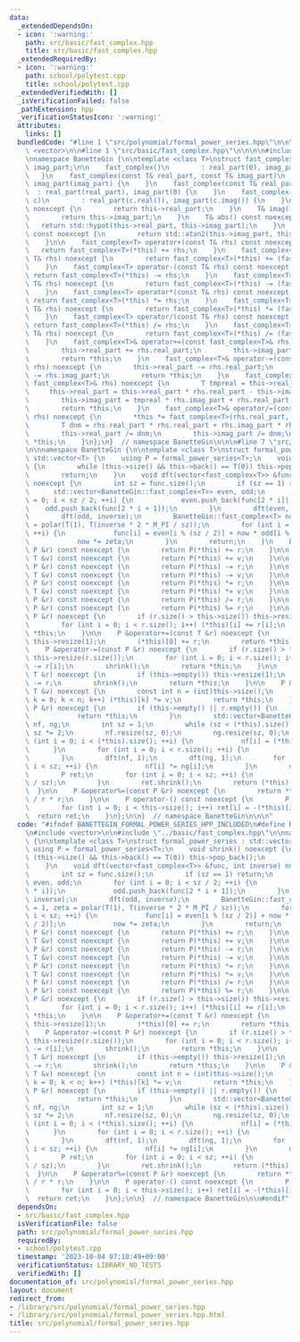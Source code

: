 ```yaml
---
data:
  _extendedDependsOn:
  - icon: ':warning:'
    path: src/basic/fast_complex.hpp
    title: src/basic/fast_complex.hpp
  _extendedRequiredBy:
  - icon: ':warning:'
    path: school/polytest.cpp
    title: school/polytest.cpp
  _extendedVerifiedWith: []
  _isVerificationFailed: false
  _pathExtension: hpp
  _verificationStatusIcon: ':warning:'
  attributes:
    links: []
  bundledCode: "#line 1 \"src/polynomial/formal_power_series.hpp\"\n\n\n\n#include\
    \ <vector>\n\n#line 1 \"src/basic/fast_complex.hpp\"\n\n\n\n#include <complex>\n\
    \nnamespace BanetteGin {\n\ntemplate <class T>\nstruct fast_complex {\n    T real_part,\
    \ imag_part;\n\n    fast_complex()\n        : real_part(0), imag_part(0) {\n \
    \   }\n    fast_complex(const T& real_part, const T& imag_part)\n        : real_part(real_part),\
    \ imag_part(imag_part) {\n    }\n    fast_complex(const T& real_part)\n      \
    \  : real_part(real_part), imag_part(0) {\n    }\n    fast_complex(const std::complex<T>&\
    \ c)\n        : real_part(c.real()), imag_part(c.imag()) {\n    }\n\n    T& real()\
    \ noexcept {\n        return this->real_part;\n    }\n    T& imag() noexcept {\n\
    \        return this->imag_part;\n    }\n    T& abs() const noexcept {\n     \
    \   return std::hypot(this->real_part, this->imag_part);\n    }\n    T& arg()\
    \ const noexcept {\n        return std::atan2(this->imag_part, this->real_part);\n\
    \    }\n\n    fast_complex<T> operator+(const T& rhs) const noexcept {\n     \
    \   return fast_complex<T>(*this) += rhs;\n    }\n    fast_complex<T>& operator+=(const\
    \ T& rhs) noexcept {\n        return fast_complex<T>(*this) += (fast_complex<T>(rhs));\n\
    \    }\n    fast_complex<T> operator-(const T& rhs) const noexcept {\n       \
    \ return fast_complex<T>(*this) -= rhs;\n    }\n    fast_complex<T>& operator-=(const\
    \ T& rhs) noexcept {\n        return fast_complex<T>(*this) -= (fast_complex<T>(rhs));\n\
    \    }\n    fast_complex<T> operator*(const T& rhs) const noexcept {\n       \
    \ return fast_complex<T>(*this) *= rhs;\n    }\n    fast_complex<T>& operator*=(const\
    \ T& rhs) noexcept {\n        return fast_complex<T>(*this) *= (fast_complex<T>(rhs));\n\
    \    }\n    fast_complex<T> operator/(const T& rhs) const noexcept {\n       \
    \ return fast_complex<T>(*this) /= rhs;\n    }\n    fast_complex<T>& operator/=(const\
    \ T& rhs) noexcept {\n        return fast_complex<T>(*this) /= (fast_complex<T>(rhs));\n\
    \    }\n    fast_complex<T>& operator+=(const fast_complex<T>& rhs) noexcept {\n\
    \        this->real_part += rhs.real_part;\n        this->imag_part += rhs.imag_part;\n\
    \        return *this;\n    }\n    fast_complex<T>& operator-=(const fast_complex<T>&\
    \ rhs) noexcept {\n        this->real_part -= rhs.real_part;\n        this->imag_part\
    \ -= rhs.imag_part;\n        return *this;\n    }\n    fast_complex<T>& operator*=(const\
    \ fast_complex<T>& rhs) noexcept {\n        T tmpreal = this->real_part;\n   \
    \     this->real_part = this->real_part * rhs.real_part - this->imag_part * rhs.imag_part;\n\
    \        this->imag_part = tmpreal * rhs.imag_part + rhs.real_part * this->imag_part;\n\
    \        return *this;\n    }\n    fast_complex<T>& operator/=(const fast_complex<T>&\
    \ rhs) noexcept {\n        *this *= fast_complex<T>(rhs.real_part, -rhs.imag_part);\n\
    \        T dnm = rhs.real_part * rhs.real_part + rhs.imag_part * rhs.imag_part;\n\
    \        this->real_part /= dnm;\n        this->imag_part /= dnm;\n        return\
    \ *this;\n    }\n};\n}  // namespace BanetteGin\n\n\n#line 7 \"src/polynomial/formal_power_series.hpp\"\
    \n\nnamespace BanetteGin {\n\ntemplate <class T>\nstruct formal_power_series :\
    \ std::vector<T> {\n    using P = formal_power_series<T>;\n    void shrink() noexcept\
    \ {\n        while (this->size() && this->back() == T(0)) this->pop_back();\n\
    \        return;\n    }\n    void dft(vector<fast_complex<T>> &func, int inverse)\
    \ noexcept {\n        int sz = func.size();\n        if (sz == 1) return;\n  \
    \      std::vector<BanetteGin::fast_complex<T>> even, odd;\n        for (int i\
    \ = 0; i < sz / 2; ++i) {\n            even.push_back(func[2 * i]);\n        \
    \    odd.push_back(func[2 * i + 1]);\n        }\n        dft(even, inverse);\n\
    \        dft(odd, inverse);\n        BanetteGin::fast_complex<T> now = 1, zeta\
    \ = polar(T(1), T(inverse * 2 * M_PI / sz));\n        for (int i = 0; i < sz;\
    \ ++i) {\n            func[i] = even[i % (sz / 2)] + now * odd[i % (sz / 2)];\n\
    \            now *= zeta;\n        }\n        return;\n    }\n    P operator+(const\
    \ P &r) const noexcept {\n        return P(*this) += r;\n    }\n\n    P operator+(const\
    \ T &v) const noexcept {\n        return P(*this) += v;\n    }\n\n    P operator-(const\
    \ P &r) const noexcept {\n        return P(*this) -= r;\n    }\n\n    P operator-(const\
    \ T &v) const noexcept {\n        return P(*this) -= v;\n    }\n\n    P operator*(const\
    \ P &r) const noexcept {\n        return P(*this) *= r;\n    }\n\n    P operator*(const\
    \ T &v) const noexcept {\n        return P(*this) *= v;\n    }\n\n    P operator/(const\
    \ P &r) const noexcept {\n        return P(*this) /= r;\n    }\n\n    P operator%(const\
    \ P &r) const noexcept {\n        return P(*this) %= r;\n    }\n\n    P &operator+=(const\
    \ P &r) noexcept {\n        if (r.size() > this->size()) this->resize(r.size());\n\
    \        for (int i = 0; i < r.size(); i++) (*this)[i] += r[i];\n        return\
    \ *this;\n    }\n\n    P &operator+=(const T &r) noexcept {\n        if (this->empty())\
    \ this->resize(1);\n        (*this)[0] += r;\n        return *this;\n    }\n\n\
    \    P &operator-=(const P &r) noexcept {\n        if (r.size() > this->size())\
    \ this->resize(r.size());\n        for (int i = 0; i < r.size(); i++) (*this)[i]\
    \ -= r[i];\n        shrink();\n        return *this;\n    }\n\n    P &operator-=(const\
    \ T &r) noexcept {\n        if (this->empty()) this->resize(1);\n        (*this)[0]\
    \ -= r;\n        shrink();\n        return *this;\n    }\n\n    P &operator*=(const\
    \ T &v) noexcept {\n        const int n = (int)this->size();\n        for (int\
    \ k = 0; k < n; k++) (*this)[k] *= v;\n        return *this;\n    }\n\n    P &operator*=(const\
    \ P &r) noexcept {\n        if (this->empty() || r.empty()) {\n            this->clear();\n\
    \            return *this;\n        }\n        std::vector<BanetteGin::fast_complex<T>>\
    \ nf, ng;\n        int sz = 1;\n        while (sz < (*this).size() + r.size())\
    \ sz *= 2;\n        nf.resize(sz, 0);\n        ng.resize(sz, 0);\n        for\
    \ (int i = 0; i < (*this).size(); ++i) {\n            nf[i] = (*this)[i];\n  \
    \      }\n        for (int i = 0; i < r.size(); ++i) {\n            ng[i] = r[i];\n\
    \        }\n        dft(nf, 1);\n        dft(ng, 1);\n        for (int i = 0;\
    \ i < sz; ++i) {\n            nf[i] *= ng[i];\n        }\n        dft(nf, -1);\n\
    \        P ret;\n        for (int i = 0; i < sz; ++i) {\n            ret.emplace_back(nf[i].real()\
    \ / sz);\n        }\n        ret.shrink();\n        return (*this) = ret;\n  \
    \  }\n\n    P &operator%=(const P &r) noexcept {\n        return *this -= *this\
    \ / r * r;\n    }\n\n    P operator-() const noexcept {\n        P ret(this->size());\n\
    \        for (int i = 0; i < this->size(); i++) ret[i] = -(*this)[i];\n      \
    \  return ret;\n    }\n};\n\n}  // namespace BanetteGin\n\n\n"
  code: "#ifndef BANETTEGIN_FORMAL_POWER_SERIES_HPP_INCLUDED\n#define BANETTEGIN_FORMAL_POWER_SERIES_HPP_INCLUDED\n\
    \n#include <vector>\n\n#include \"../basic/fast_complex.hpp\"\n\nnamespace BanetteGin\
    \ {\n\ntemplate <class T>\nstruct formal_power_series : std::vector<T> {\n   \
    \ using P = formal_power_series<T>;\n    void shrink() noexcept {\n        while\
    \ (this->size() && this->back() == T(0)) this->pop_back();\n        return;\n\
    \    }\n    void dft(vector<fast_complex<T>> &func, int inverse) noexcept {\n\
    \        int sz = func.size();\n        if (sz == 1) return;\n        std::vector<BanetteGin::fast_complex<T>>\
    \ even, odd;\n        for (int i = 0; i < sz / 2; ++i) {\n            even.push_back(func[2\
    \ * i]);\n            odd.push_back(func[2 * i + 1]);\n        }\n        dft(even,\
    \ inverse);\n        dft(odd, inverse);\n        BanetteGin::fast_complex<T> now\
    \ = 1, zeta = polar(T(1), T(inverse * 2 * M_PI / sz));\n        for (int i = 0;\
    \ i < sz; ++i) {\n            func[i] = even[i % (sz / 2)] + now * odd[i % (sz\
    \ / 2)];\n            now *= zeta;\n        }\n        return;\n    }\n    P operator+(const\
    \ P &r) const noexcept {\n        return P(*this) += r;\n    }\n\n    P operator+(const\
    \ T &v) const noexcept {\n        return P(*this) += v;\n    }\n\n    P operator-(const\
    \ P &r) const noexcept {\n        return P(*this) -= r;\n    }\n\n    P operator-(const\
    \ T &v) const noexcept {\n        return P(*this) -= v;\n    }\n\n    P operator*(const\
    \ P &r) const noexcept {\n        return P(*this) *= r;\n    }\n\n    P operator*(const\
    \ T &v) const noexcept {\n        return P(*this) *= v;\n    }\n\n    P operator/(const\
    \ P &r) const noexcept {\n        return P(*this) /= r;\n    }\n\n    P operator%(const\
    \ P &r) const noexcept {\n        return P(*this) %= r;\n    }\n\n    P &operator+=(const\
    \ P &r) noexcept {\n        if (r.size() > this->size()) this->resize(r.size());\n\
    \        for (int i = 0; i < r.size(); i++) (*this)[i] += r[i];\n        return\
    \ *this;\n    }\n\n    P &operator+=(const T &r) noexcept {\n        if (this->empty())\
    \ this->resize(1);\n        (*this)[0] += r;\n        return *this;\n    }\n\n\
    \    P &operator-=(const P &r) noexcept {\n        if (r.size() > this->size())\
    \ this->resize(r.size());\n        for (int i = 0; i < r.size(); i++) (*this)[i]\
    \ -= r[i];\n        shrink();\n        return *this;\n    }\n\n    P &operator-=(const\
    \ T &r) noexcept {\n        if (this->empty()) this->resize(1);\n        (*this)[0]\
    \ -= r;\n        shrink();\n        return *this;\n    }\n\n    P &operator*=(const\
    \ T &v) noexcept {\n        const int n = (int)this->size();\n        for (int\
    \ k = 0; k < n; k++) (*this)[k] *= v;\n        return *this;\n    }\n\n    P &operator*=(const\
    \ P &r) noexcept {\n        if (this->empty() || r.empty()) {\n            this->clear();\n\
    \            return *this;\n        }\n        std::vector<BanetteGin::fast_complex<T>>\
    \ nf, ng;\n        int sz = 1;\n        while (sz < (*this).size() + r.size())\
    \ sz *= 2;\n        nf.resize(sz, 0);\n        ng.resize(sz, 0);\n        for\
    \ (int i = 0; i < (*this).size(); ++i) {\n            nf[i] = (*this)[i];\n  \
    \      }\n        for (int i = 0; i < r.size(); ++i) {\n            ng[i] = r[i];\n\
    \        }\n        dft(nf, 1);\n        dft(ng, 1);\n        for (int i = 0;\
    \ i < sz; ++i) {\n            nf[i] *= ng[i];\n        }\n        dft(nf, -1);\n\
    \        P ret;\n        for (int i = 0; i < sz; ++i) {\n            ret.emplace_back(nf[i].real()\
    \ / sz);\n        }\n        ret.shrink();\n        return (*this) = ret;\n  \
    \  }\n\n    P &operator%=(const P &r) noexcept {\n        return *this -= *this\
    \ / r * r;\n    }\n\n    P operator-() const noexcept {\n        P ret(this->size());\n\
    \        for (int i = 0; i < this->size(); i++) ret[i] = -(*this)[i];\n      \
    \  return ret;\n    }\n};\n\n}  // namespace BanetteGin\n\n#endif"
  dependsOn:
  - src/basic/fast_complex.hpp
  isVerificationFile: false
  path: src/polynomial/formal_power_series.hpp
  requiredBy:
  - school/polytest.cpp
  timestamp: '2023-10-04 07:18:49+09:00'
  verificationStatus: LIBRARY_NO_TESTS
  verifiedWith: []
documentation_of: src/polynomial/formal_power_series.hpp
layout: document
redirect_from:
- /library/src/polynomial/formal_power_series.hpp
- /library/src/polynomial/formal_power_series.hpp.html
title: src/polynomial/formal_power_series.hpp
---
```

